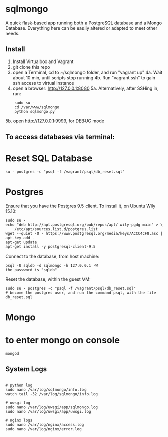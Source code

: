 # sqlmongo
A quick flask-based app running both a PostgreSQL database and a Mongo Database.
Everything here can be easily altered or adapted to meet other needs.


## Install

1. Install Virtualbox and Vagrant
2. git clone this repo
3. open a Terminal, cd to ~/sqlmongo folder, and run "vagrant up"
4a. Wait about 10 min, until scripts stop running
4b. Run "vagrant ssh" to gain ssh access to virtual instance
5. open a browser: http://127.0.0.1:8080
5a. Alternatively, after SSHing in, run:
```shell
    sudo su -
    cd /var/www/sqlmongo
    python sqlmongo.py
```
5b. open http://127.0.0.1:9999, for DEBUG mode







## To access databases via terminal:



# Reset SQL Database
```shell
su - postgres -c "psql -f /vagrant/psql/db_reset.sql"
```

# Postgres

Ensure that you have the Postgres 9.5 client. To install it, on Ubuntu Wily 15.10:

```shell
sudo su -
echo "deb http://apt.postgresql.org/pub/repos/apt/ wily-pgdg main" > \
    /etc/apt/sources.list.d/postgres.list
wget --quiet -O - https://www.postgresql.org/media/keys/ACCC4CF8.asc | apt-key add -
apt-get update
apt-get install -y postgresql-client-9.5
```

Connect to the database, from host machine:
```shell
psql -U sqldb -d sqlmongo -h 127.0.0.1 -W
the password is "sqldb"
```

Reset the database, within the guest VM:
```shell
sudo su - postgres -c "psql -f /vagrant/psql/db_reset.sql"
# become the postgres user, and run the command psql, with the file db_reset.sql
```

# Mongo

# to enter mongo on console
```mongod```





## System Logs
```shell

# python log
sudo nano /var/log/sqlmongo/info.log
watch tail -32 /var/log/sqlmongo/info.log

# uwsgi log
sudo nano /var/log/uwsgi/app/sqlmongo.log
sudo nano /var/log/uwsgi/app/uwsgi.log

# nginx logs
sudo nano /var/log/nginx/access.log
sudo nano /var/log/nginx/error.log

```









